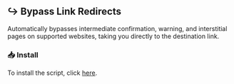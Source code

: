 ## ↪ Bypass Link Redirects

Automatically bypasses intermediate confirmation, warning, and interstitial pages on supported websites, taking you directly to the destination link.

### **📥 Install**

To install the script, click [here](https://raw.githubusercontent.com/sinazadeh/userscripts/refs/heads/main/Bypass_Link_Redirects.user.js).